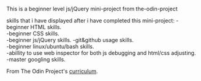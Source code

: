 This is a beginner level js/jQuery mini-project from the-odin-project

skills that i have displayed after i have completed this mini-project:
-beginner HTML skills.  
-beginner CSS skills.  
-beginner js/jQuery skills.
-git&github usage skills.  
-beginner linux/ubuntu/bash skills.  
-abillity to use web inspector for both js debugging and html/css adjusting.  
-master googling skills.  

From The Odin Project's [curriculum](http://www.theodinproject.com/courses/web-development-101/lessons/javascript-and-jquery).
